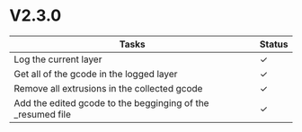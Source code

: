 # V2.3.0

| Tasks | Status |
| ----- | ------ |
| Log the current layer | &check; |
| Get all of the gcode in the logged layer | &check; |
| Remove all extrusions in the collected gcode | &check; |
| Add the edited gcode to the begginging of the _resumed file | &check; |